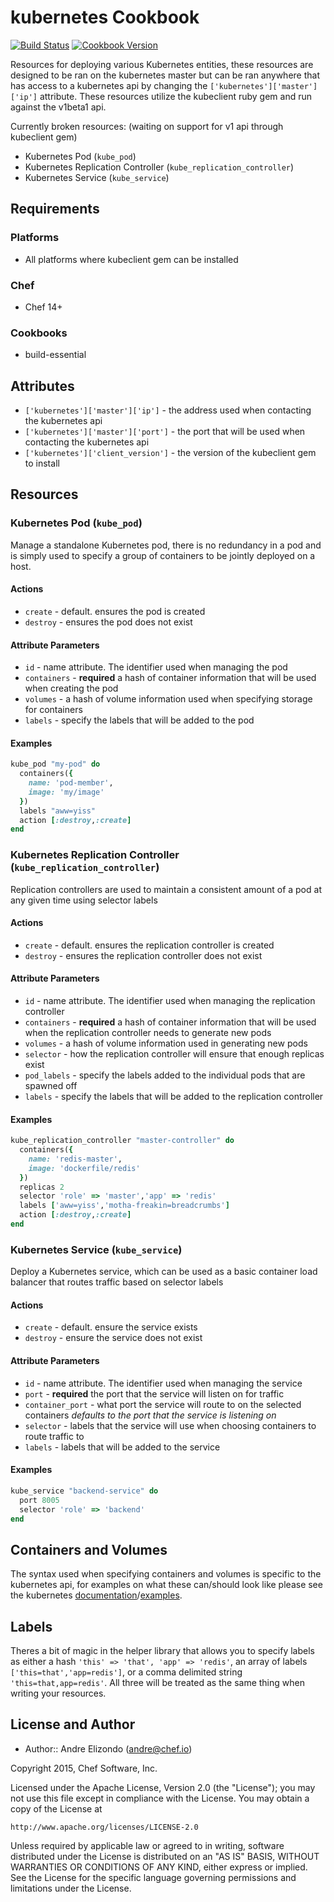 # kubernetes Cookbook

[![Build Status](https://travis-ci.org/chef-cookbooks/kubernetes.svg?branch=master)](https://travis-ci.org/chef-cookbooks/kubernetes) [![Cookbook Version](https://img.shields.io/cookbook/v/kubernetes.svg)](https://supermarket.chef.io/cookbooks/kubernetes)

Resources for deploying various Kubernetes entities, these resources are designed to be ran on the kubernetes master but can be ran anywhere that has access to a kubernetes api by changing the `['kubernetes']['master']['ip']` attribute. These resources utilize the kubeclient ruby gem and run against the v1beta1 api.

Currently broken resources: (waiting on support for v1 api through kubeclient gem)

- Kubernetes Pod (`kube_pod`)
- Kubernetes Replication Controller (`kube_replication_controller`)
- Kubernetes Service (`kube_service`)

## Requirements

### Platforms

- All platforms where kubeclient gem can be installed

### Chef

- Chef 14+

### Cookbooks

- build-essential

## Attributes

- `['kubernetes']['master']['ip']` - the address used when contacting the kubernetes api
- `['kubernetes']['master']['port']` - the port that will be used when contacting the kubernetes api
- `['kubernetes']['client_version']` - the version of the kubeclient gem to install

## Resources

### Kubernetes Pod (`kube_pod`)

Manage a standalone Kubernetes pod, there is no redundancy in a pod and is simply used to specify a group of containers to be jointly deployed on a host.

#### Actions

- `create` - default. ensures the pod is created
- `destroy` - ensures the pod does not exist

#### Attribute Parameters

- `id` - name attribute. The identifier used when managing the pod
- `containers` - **required** a hash of container information that will be used when creating the pod
- `volumes` - a hash of volume information used when specifying storage for containers
- `labels` - specify the labels that will be added to the pod

#### Examples

```ruby
kube_pod "my-pod" do
  containers({
    name: 'pod-member',
    image: 'my/image'
  })
  labels "aww=yiss"
  action [:destroy,:create]
end
```

### Kubernetes Replication Controller (`kube_replication_controller`)

Replication controllers are used to maintain a consistent amount of a pod at any given time using selector labels

#### Actions

- `create` - default. ensures the replication controller is created
- `destroy` - ensures the replication controller does not exist

#### Attribute Parameters

- `id` - name attribute. The identifier used when managing the replication controller
- `containers` - **required** a hash of container information that will be used when the replication controller needs to generate new pods
- `volumes` - a hash of volume information used in generating new pods
- `selector` - how the replication controller will ensure that enough replicas exist
- `pod_labels` - specify the labels added to the individual pods that are spawned off
- `labels` - specify the labels that will be added to the replication controller

#### Examples

```ruby
kube_replication_controller "master-controller" do
  containers({
    name: 'redis-master',
    image: 'dockerfile/redis'
  })
  replicas 2
  selector 'role' => 'master','app' => 'redis'
  labels ['aww=yiss','motha-freakin=breadcrumbs']
  action [:destroy,:create]
end
```

### Kubernetes Service (`kube_service`)

Deploy a Kubernetes service, which can be used as a basic container load balancer that routes traffic based on selector labels

#### Actions

- `create` - default. ensure the service exists
- `destroy` - ensure the service does not exist

#### Attribute Parameters

- `id` - name attribute. The identifier used when managing the service
- `port` - **required** the port that the service will listen on for traffic
- `container_port` - what port the service will route to on the selected containers _defaults to the port that the service is listening on_
- `selector` - labels that the service will use when choosing containers to route traffic to
- `labels` - labels that will be added to the service

#### Examples

```ruby
kube_service "backend-service" do
  port 8005
  selector 'role' => 'backend'
end
```

## Containers and Volumes

The syntax used when specifying containers and volumes is specific to the kubernetes api, for examples on what these can/should look like please see the kubernetes [documentation](https://github.com/GoogleCloudPlatform/kubernetes/tree/master/docs)/[examples](https://github.com/GoogleCloudPlatform/kubernetes/tree/master/examples).

## Labels

Theres a bit of magic in the helper library that allows you to specify labels as either a hash `'this' => 'that', 'app' => 'redis'`, an array of labels `['this=that','app=redis']`, or a comma delimited string `'this=that,app=redis'`. All three will be treated as the same thing when writing your resources.

## License and Author

- Author:: Andre Elizondo ([andre@chef.io](mailto:andre@chef.io))

Copyright 2015, Chef Software, Inc.

Licensed under the Apache License, Version 2.0 (the "License"); you may not use this file except in compliance with the License. You may obtain a copy of the License at

```
http://www.apache.org/licenses/LICENSE-2.0
```

Unless required by applicable law or agreed to in writing, software distributed under the License is distributed on an "AS IS" BASIS, WITHOUT WARRANTIES OR CONDITIONS OF ANY KIND, either express or implied. See the License for the specific language governing permissions and limitations under the License.
